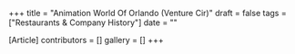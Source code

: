 +++
title = "Animation World Of Orlando (Venture Cir)"
draft = false
tags = ["Restaurants & Company History"]
date = ""

[Article]
contributors = []
gallery = []
+++